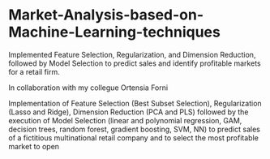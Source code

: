 # Market-Analysis-based-on-Machine-Learning-techniques
Implemented Feature Selection, Regularization, and Dimension Reduction, followed by Model Selection to predict sales and identify profitable markets for a retail firm.

In collaboration with my collegue Ortensia Forni

Implementation of Feature Selection (Best Subset Selection), Regularization (Lasso and Ridge), Dimension
Reduction (PCA and PLS) followed by the execution of Model Selection (linear and polynomial
regression, GAM, decision trees, random forest, gradient boosting, SVM, NN) to predict sales of a
fictitious multinational retail company and to select the most profitable market to open
